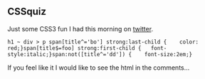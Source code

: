 <article><h2>CSSquiz</h2><p>Just some CSS3 fun I had this morning on <a href="http://twitter.com/wnas">twitter</a>.</p><pre><code>h1 ~ div > p span[title^='bo'] strong:last-child { 	color: red;}span[title$=foo] strong:first-child { 	font-style:italic;}span:not([title^='dd']) { 	font-size:2em;}</code></pre><p>If you feel like it I would like to see the html in the comments...</p></article>